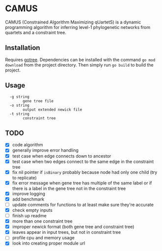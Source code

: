# CAMUS 

CAMUS (Constrained Algorithm Maximizing qUartetS) is a dynamic programming
algorithm for inferring level-1 phylogenetic networks from quartets and a
constraint tree.

## Installation

Requires [gotree](https://github.com/evolbioinfo/gotree). Dependencies can be
installed with the command `go mod download` from the project directory. Then
simply run `go build` to build the project.

## Usage

```
  -g string
        gene tree file
  -o string
        output extended newick file
  -t string
        constraint tree
```

## TODO

- [x] code algorithm
- [x] generally improve error handling
- [x] test case when edge connects down to ancestor 
- [x] test case when two edges connect to the same edge in the constraint tree
- [x] fix nil pointer if `isBinary` probably because node had only one child (try to replicate)
- [x] fix error message when gene tree has multiple of the same label or if
  there is a label in the gene tree not in the constraint tree
- [x] improve logging
- [x] add benchmark
- [ ] update comments for functions to at least make sure they're accurate
- [x] check empty inputs
- [ ] finish up readme
- [x] more than one constraint tree
- [x] improper newick format (both gene tree and constraint tree)
- [x] leaves appear in input trees, but not in constraint tree
- [ ] profile cpu and memory usage
- [x] look into creating proper module url
